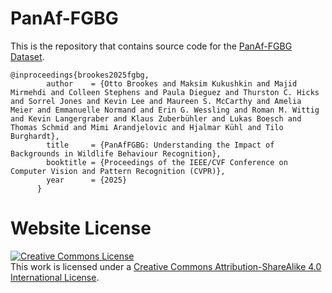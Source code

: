 # PanAf-FGBG

This is the repository that contains source code for the [PanAf-FGBG Dataset](https://obrookes.github.io/panaf-fgbg.github.io/).

```
@inproceedings{brookes2025fgbg,
        author    = {Otto Brookes and Maksim Kukushkin and Majid Mirmehdi and Colleen Stephens and Paula Dieguez and Thurston C. Hicks and Sorrel Jones and Kevin Lee and Maureen S. McCarthy and Amelia Meier and Emmanuelle Normand and Erin G. Wessling and Roman M. Wittig and Kevin Langergraber and Klaus Zuberbühler and Lukas Boesch and Thomas Schmid and Mimi Arandjelovic and Hjalmar Kühl and Tilo Burghardt},
        title     = {PanAfFGBG: Understanding the Impact of Backgrounds in Wildlife Behaviour Recognition},
        booktitle = {Proceedings of the IEEE/CVF Conference on Computer Vision and Pattern Recognition (CVPR)},
        year      = {2025}
      }
```

# Website License
<a rel="license" href="http://creativecommons.org/licenses/by-sa/4.0/"><img alt="Creative Commons License" style="border-width:0" src="https://i.creativecommons.org/l/by-sa/4.0/88x31.png" /></a><br />This work is licensed under a <a rel="license" href="http://creativecommons.org/licenses/by-sa/4.0/">Creative Commons Attribution-ShareAlike 4.0 International License</a>.